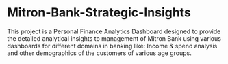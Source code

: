 # Mitron-Bank-Strategic-Insights
This project is a Personal Finance Analytics Dashboard designed to provide the detailed analytical insights to management of Mitron Bank using various dashboards for different domains in banking like: Income &amp; spend analysis and other demographics of the customers of various age groups.
